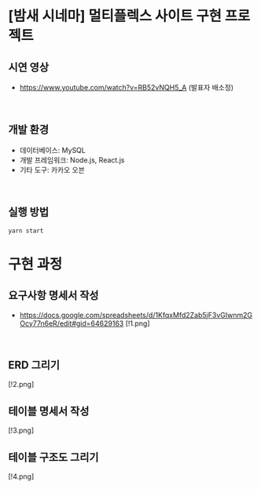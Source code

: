 # [밤새 시네마] 멀티플렉스 사이트 구현 프로젝트

## 시연 영상
- https://www.youtube.com/watch?v=RB52vNQH5_A (발표자 배소정)
<br>

## 개발 환경
- 데이터베이스: MySQL
- 개발 프레임워크: Node.js, React.js
- 기타 도구: 카카오 오븐
<br>

## 실행 방법
`yarn start`
<br>


# 구현 과정
## 요구사항 명세서 작성
- https://docs.google.com/spreadsheets/d/1KfqxMfd2Zab5jF3vGIwnm2GOcy77n6eR/edit#gid=64629163
[!1.png]
<br>

## ERD 그리기
[!2.png]
<br>

## 테이블 명세서 작성
[!3.png]
<br>

## 테이블 구조도 그리기
[!4.png]
<br>




